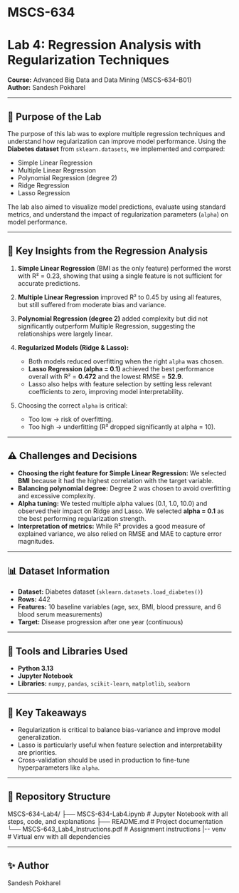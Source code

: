 # MSCS-634

# Lab 4: Regression Analysis with Regularization Techniques

**Course:** Advanced Big Data and Data Mining (MSCS-634-B01)  
**Author:** Sandesh Pokharel  

---

## 📌 Purpose of the Lab

The purpose of this lab was to explore multiple regression techniques and understand how regularization can improve model performance. Using the **Diabetes dataset** from `sklearn.datasets`, we implemented and compared:
- Simple Linear Regression  
- Multiple Linear Regression  
- Polynomial Regression (degree 2)  
- Ridge Regression  
- Lasso Regression  

The lab also aimed to visualize model predictions, evaluate using standard metrics, and understand the impact of regularization parameters (`alpha`) on model performance.

---

## 🔑 Key Insights from the Regression Analysis

1. **Simple Linear Regression** (BMI as the only feature) performed the worst with R² = 0.23, showing that using a single feature is not sufficient for accurate predictions.  
2. **Multiple Linear Regression** improved R² to 0.45 by using all features, but still suffered from moderate bias and variance.  
3. **Polynomial Regression (degree 2)** added complexity but did not significantly outperform Multiple Regression, suggesting the relationships were largely linear.  
4. **Regularized Models (Ridge & Lasso):**
   - Both models reduced overfitting when the right `alpha` was chosen.
   - **Lasso Regression (alpha = 0.1)** achieved the best performance overall with R² = **0.472** and the lowest RMSE = **52.9**.
   - Lasso also helps with feature selection by setting less relevant coefficients to zero, improving model interpretability.

5. Choosing the correct `alpha` is critical:
   - Too low → risk of overfitting.  
   - Too high → underfitting (R² dropped significantly at alpha = 10).  

---

## ⚠️ Challenges and Decisions

- **Choosing the right feature for Simple Linear Regression:** We selected **BMI** because it had the highest correlation with the target variable.  
- **Balancing polynomial degree:** Degree 2 was chosen to avoid overfitting and excessive complexity.  
- **Alpha tuning:** We tested multiple alpha values (0.1, 1.0, 10.0) and observed their impact on Ridge and Lasso. We selected **alpha = 0.1** as the best performing regularization strength.  
- **Interpretation of metrics:** While R² provides a good measure of explained variance, we also relied on RMSE and MAE to capture error magnitudes.  

---

## 📊 Dataset Information

- **Dataset:** Diabetes dataset (`sklearn.datasets.load_diabetes()`)
- **Rows:** 442  
- **Features:** 10 baseline variables (age, sex, BMI, blood pressure, and 6 blood serum measurements)  
- **Target:** Disease progression after one year (continuous)

---

## 🧰 Tools and Libraries Used

- **Python 3.13**
- **Jupyter Notebook**
- **Libraries:** `numpy`, `pandas`, `scikit-learn`, `matplotlib`, `seaborn`

---

## 🚀 Key Takeaways

- Regularization is critical to balance bias-variance and improve model generalization.
- Lasso is particularly useful when feature selection and interpretability are priorities.
- Cross-validation should be used in production to fine-tune hyperparameters like `alpha`.

---

## 📂 Repository Structure
MSCS-634-Lab4/
├── MSCS-634-Lab4.ipynb     # Jupyter Notebook with all steps, code, and explanations
├── README.md               # Project documentation
└── MSCS-643_Lab4_Instructions.pdf  # Assignment instructions
|-- venv # Virtual env with all dependencies

---

## ✨ Author

Sandesh Pokharel  
